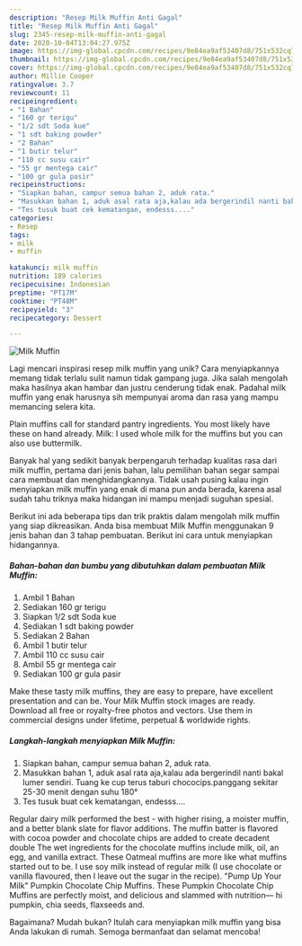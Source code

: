 ```yaml
---
description: "Resep Milk Muffin Anti Gagal"
title: "Resep Milk Muffin Anti Gagal"
slug: 2345-resep-milk-muffin-anti-gagal
date: 2020-10-04T13:04:27.975Z
image: https://img-global.cpcdn.com/recipes/9e84ea9af53407d8/751x532cq70/milk-muffin-foto-resep-utama.jpg
thumbnail: https://img-global.cpcdn.com/recipes/9e84ea9af53407d8/751x532cq70/milk-muffin-foto-resep-utama.jpg
cover: https://img-global.cpcdn.com/recipes/9e84ea9af53407d8/751x532cq70/milk-muffin-foto-resep-utama.jpg
author: Millie Cooper
ratingvalue: 3.7
reviewcount: 11
recipeingredient:
- "1 Bahan"
- "160 gr terigu"
- "1/2 sdt Soda kue"
- "1 sdt baking powder"
- "2 Bahan"
- "1 butir telur"
- "110 cc susu cair"
- "55 gr mentega cair"
- "100 gr gula pasir"
recipeinstructions:
- "Siapkan bahan, campur semua bahan 2, aduk rata."
- "Masukkan bahan 1, aduk asal rata aja,kalau ada bergerindil nanti bakal lumer sendiri. Tuang ke cup terus taburi chococips.panggang sekitar 25-30 menit dengan suhu 180°"
- "Tes tusuk buat cek kematangan, endesss...."
categories:
- Resep
tags:
- milk
- muffin

katakunci: milk muffin 
nutrition: 189 calories
recipecuisine: Indonesian
preptime: "PT17M"
cooktime: "PT48M"
recipeyield: "3"
recipecategory: Dessert

---
```



![Milk Muffin](https://img-global.cpcdn.com/recipes/9e84ea9af53407d8/751x532cq70/milk-muffin-foto-resep-utama.jpg)

Lagi mencari inspirasi resep milk muffin yang unik? Cara menyiapkannya memang tidak terlalu sulit namun tidak gampang juga. Jika salah mengolah maka hasilnya akan hambar dan justru cenderung tidak enak. Padahal milk muffin yang enak harusnya sih mempunyai aroma dan rasa yang mampu memancing selera kita.

Plain muffins call for standard pantry ingredients. You most likely have these on hand already. Milk: I used whole milk for the muffins but you can also use buttermilk.

Banyak hal yang sedikit banyak berpengaruh terhadap kualitas rasa dari milk muffin, pertama dari jenis bahan, lalu pemilihan bahan segar sampai cara membuat dan menghidangkannya. Tidak usah pusing kalau ingin menyiapkan milk muffin yang enak di mana pun anda berada, karena asal sudah tahu triknya maka hidangan ini mampu menjadi suguhan spesial.


Berikut ini ada beberapa tips dan trik praktis dalam mengolah milk muffin yang siap dikreasikan. Anda bisa membuat Milk Muffin menggunakan 9 jenis bahan dan 3 tahap pembuatan. Berikut ini cara untuk menyiapkan hidangannya.

<!--inarticleads1-->

##### Bahan-bahan dan bumbu yang dibutuhkan dalam pembuatan Milk Muffin:

1. Ambil 1 Bahan
1. Sediakan 160 gr terigu
1. Siapkan 1/2 sdt Soda kue
1. Sediakan 1 sdt baking powder
1. Sediakan 2 Bahan
1. Ambil 1 butir telur
1. Ambil 110 cc susu cair
1. Ambil 55 gr mentega cair
1. Sediakan 100 gr gula pasir


Make these tasty milk muffins, they are easy to prepare, have excellent presentation and can be. Your Milk Muffin stock images are ready. Download all free or royalty-free photos and vectors. Use them in commercial designs under lifetime, perpetual &amp; worldwide rights. 

<!--inarticleads2-->

##### Langkah-langkah menyiapkan Milk Muffin:

1. Siapkan bahan, campur semua bahan 2, aduk rata.
1. Masukkan bahan 1, aduk asal rata aja,kalau ada bergerindil nanti bakal lumer sendiri. Tuang ke cup terus taburi chococips.panggang sekitar 25-30 menit dengan suhu 180°
1. Tes tusuk buat cek kematangan, endesss....


Regular dairy milk performed the best - with higher rising, a moister muffin, and a better blank slate for flavor additions. The muffin batter is flavored with cocoa powder and chocolate chips are added to create decadent double The wet ingredients for the chocolate muffins include milk, oil, an egg, and vanilla extract. These Oatmeal muffins are more like what muffins started out to be. I use soy milk instead of regular milk (I use chocolate or vanilla flavoured, then I leave out the sugar in the recipe). &#34;Pump Up Your Milk&#34; Pumpkin Chocolate Chip Muffins. These Pumpkin Chocolate Chip Muffins are perfectly moist, and delicious and slammed with nutrition— hi pumpkin, chia seeds, flaxseeds and. 

Bagaimana? Mudah bukan? Itulah cara menyiapkan milk muffin yang bisa Anda lakukan di rumah. Semoga bermanfaat dan selamat mencoba!
